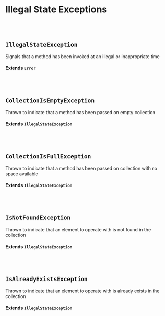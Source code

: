 # Illegal State Exceptions

<br><br>

## `IllegalStateException`

Signals that a method has been invoked at an illegal or inappropriate time

#### Extends `Error`

<br><br>

## `CollectionIsEmptyException`

Thrown to indicate that a method has been passed on empty collection

#### Extends `IllegalStateException`

<br><br>

## `CollectionIsFullException`

Thrown to indicate that a method has been passed on collection with no space available

#### Extends `IllegalStateException`

<br><br>

## `IsNotFoundException`

Thrown to indicate that an element to operate with is not found in the collection

#### Extends `IllegalStateException`

<br><br>

## `IsAlreadyExistsException`

Thrown to indicate that an element to operate with is already exists in the collection

#### Extends `IllegalStateException`

<br><br>

